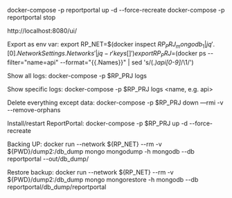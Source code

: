 docker-compose -p reportportal up -d --force-recreate
docker-compose -p reportportal stop

http://localhost:8080/ui/

Export as env var:
export RP_NET=$(docker inspect ${RP_PRJ}_mongodb_1 | jq '.[0].NetworkSettings.Networks' | jq -r 'keys[]')
export RP_PRJ=$(docker ps --filter="name=api" --format="{{.Names}}" | sed 's/\(.*\)_api_[0-9]*/\1/')

Show all logs:
docker-compose -p $RP_PRJ logs

Show specific logs:
docker-compose -p $RP_PRJ logs <name, e.g. api>

Delete everything except data:
docker-compose -p $RP_PRJ down —rmi -v --remove-orphans

Install/restart ReportPortal:
docker-compose -p $RP_PRJ up -d --force-recreate

Backing UP:
docker run --network ${RP_NET} --rm -v ${PWD}/dump2:/db_dump mongo mongodump -h mongodb --db reportportal --out/db_dump/

Restore backup:
docker run --network ${RP_NET} --rm -v ${PWD}/dump2:/db_dump mongo mongorestore -h mongodb --db reportportal/db_dump/reportportal
